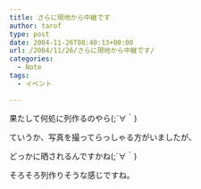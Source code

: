 ```yaml
---
title: さらに現地から中継です
author: tarof
type: post
date: 2004-11-26T08:40:13+00:00
url: /2004/11/26/さらに現地から中継です/
categories:
  - Note
tags:
  - イベント

---
```

果たして何処に列作るのやら(;´∀｀)
  
ていうか、写真を撮ってらっしゃる方がいましたが、
  
どっかに晒されるんですかね(;´∀｀)
  
そろそろ列作りそうな感じですね。